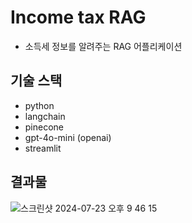 # Income tax RAG

- 소득세 정보를 알려주는 RAG 어플리케이션

## 기술 스택
- python
- langchain
- pinecone
- gpt-4o-mini (openai)
- streamlit

## 결과물
  
![스크린샷 2024-07-23 오후 9 46 15](https://github.com/user-attachments/assets/c60cbaec-b126-4ab7-80ef-56bafed3033c)

